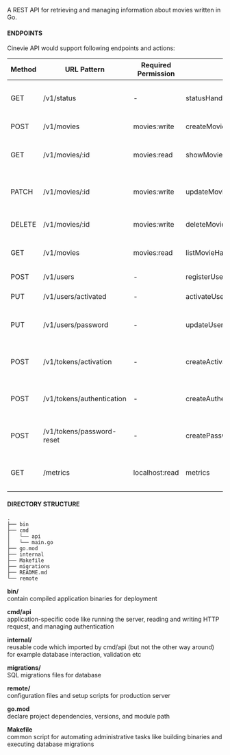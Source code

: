 A REST API for retrieving and managing information about movies written in Go.

#### ENDPOINTS

Cinevie API would support following endpoints and actions:

| Method | URL Pattern               | Required Permission | Handler                          | Action                                     |
| ------ | ------------------------- | ------------------- | -------------------------------- | ------------------------------------------ |
| GET    | /v1/status                | -                   | statusHandler                    | Show application condition and information |
| POST   | /v1/movies                | movies:write        | createMovieHandler               | Create a new movie                         |
| GET    | /v1/movies/:id            | movies:read         | showMovieHandler                 | Show the details of a specific movie       |
| PATCH  | /v1/movies/:id            | movies:write        | updateMoviehandler               | Update the details of a specific movie     |
| DELETE | /v1/movies/:id            | movies:write        | deleteMovieHandler               | Delete a specific movie                    |
| GET    | /v1/movies                | movies:read         | listMovieHandler                 | Show the details of listed movies          |
| POST   | /v1/users                 | -                   | registerUserHandler              | Register a new user                        |
| PUT    | /v1/users/activated       | -                   | activateUserHandler              | Activate a specific user                   |
| PUT    | /v1/users/password        | -                   | updateUserPasswordHandler        | Update the password for a specific user    |
| POST   | /v1/tokens/activation     | -                   | createActivationTokenHandler     | Generate a new activation token            |
| POST   | /v1/tokens/authentication | -                   | createAuthenticationTokenHandler | Generate a new authentication token        |
| POST   | /v1/tokens/password-reset | -                   | createPasswordResetTokenHandler  | Generate a new password reset token        |
| GET    | /metrics                  | localhost:read      | metrics                          | Monitor metrics of the running application |

#### DIRECTORY STRUCTURE

```
.
├── bin
├── cmd
│   └── api
│   └── main.go
├── go.mod
├── internal
├── Makefile
├── migrations
├── README.md
└── remote
```

**bin/** \
contain compiled application binaries for deployment

**cmd/api** \
application-specific code like running the server, reading and writing HTTP request, and managing authentication

**internal/** \
reusable code which imported by cmd/api (but not the other way around) for example database interaction, validation etc

**migrations/** \
SQL migrations files for database

**remote/** \
configuration files and setup scripts for production server

**go.mod** \
declare project dependencies, versions, and module path

**Makefile** \
common script for automating administrative tasks like building binaries and executing database migrations
